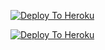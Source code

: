 [![Deploy To Heroku](https://www.herokucdn.com/deploy/button.svg)](https://heroku.com/deploy?template=https://github.com/nhi-batau/Krish1-tushar-)

[![Deploy To Heroku](https://www.herokucdn.com/deploy/button.svg)](https://heroku.com/deploy?template=https://github.com/nhi-batau/Krish1-tushar-)
